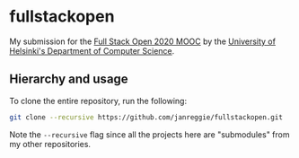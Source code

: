 # fullstackopen

My submission for the [Full Stack Open 2020 MOOC](https://fullstackopen.com/) by the [University of Helsinki's Department of Computer Science](https://www.mooc.fi/en).

## Hierarchy and usage

To clone the entire repository, run the following:

```bash
git clone --recursive https://github.com/janreggie/fullstackopen.git
```

Note the `--recursive` flag since all the projects here are "submodules" from my other repositories.
